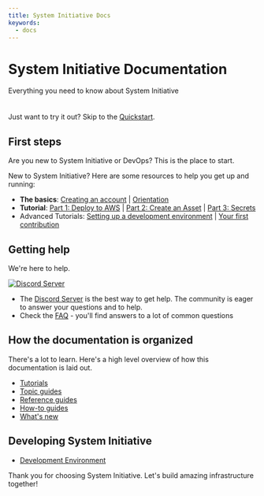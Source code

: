 ```yaml
---
title: System Initiative Docs
keywords:
  - docs
---
```


# System Initiative Documentation

Everything you need to know about System Initiative

<div class="tip custom-block" style="padding-top: 8px">

Just want to try it out? Skip to the [Quickstart](./tutorials/orientation.md).

</div>

## First steps

Are you new to System Initiative or DevOps? This is the place to start.

New to System Initiative? Here are some resources to help you get up and
running:

- **The basics**: [Creating an account]() |
  [Orientation](./tutorials/orientation.md)
- **Tutorial**: [Part 1: Deploy to AWS]() |
  [Part 2: Create an Asset](./reference/core-concepts.md) | [Part 3: Secrets]()
- Advanced Tutorials: [Setting up a development environment]() |
  [Your first contribution]()

## Getting help

We're here to help.

[![Discord Server](https://img.shields.io/badge/discord-5865F2?style=for-the-badge&logo=discord&logoColor=white)](https://discord.com/invite/system-init)

- The [Discord Server]() is the best way to get help. The community is eager to
  answer your questions and to help.
- Check the [FAQ](./reference/faq.md) - you'll find answers to a lot of common
  questions

## How the documentation is organized

There's a lot to learn. Here's a high level overview of how this documentation
is laid out.

- [Tutorials](/tutorials/)
- [Topic guides](/topics/)
- [Reference guides](/reference/)
- [How-to guides](/how-to/)
- [What's new](./changelog/index.md)

## Developing System Initiative

- [Development Environment](./reference/dev/development-environment.md)

Thank you for choosing System Initiative. Let's build amazing infrastructure
together!
